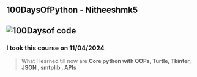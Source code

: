 ## 100DaysOfPython - Nitheeshmk5

## ![100Daysof code](https://scontent.fcjb1-2.fna.fbcdn.net/v/t1.6435-9/159063073_10161002181042846_7680202500307898489_n.jpg?_nc_cat=104&ccb=1-7&_nc_sid=5f2048&_nc_ohc=sOk1BSUdcFIQ7kNvgH1jE39&_nc_ht=scontent.fcjb1-2.fna&oh=00_AfAm-Sz-0fczT_ATq0f69Pc9_J1Ouf4unIuvbrJhNcP0tQ&oe=6660027A)

### I took this course on 11/04/2024

> What I learned till now are
> **Core python with OOPs, Turtle, Tkinter, JSON , smtplib , APIs**

